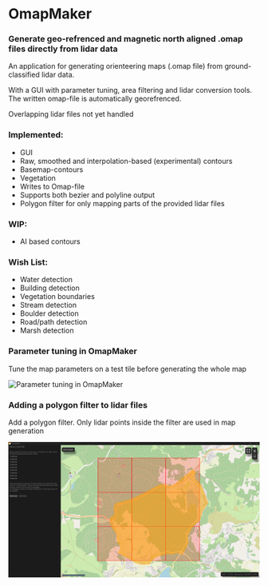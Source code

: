 # OmapMaker
### Generate geo-refrenced and magnetic north aligned .omap files directly from lidar data

An application for generating orienteering maps (.omap file) from ground-classified lidar data.

With a GUI with parameter tuning, area filtering and lidar conversion tools.
The written omap-file is automatically georefrenced.

Overlapping lidar files not yet handled

### Implemented:
- GUI
- Raw, smoothed and interpolation-based (experimental) contours
- Basemap-contours
- Vegetation
- Writes to Omap-file
- Supports both bezier and polyline output
- Polygon filter for only mapping parts of the provided lidar files

### WIP:
- AI based contours

### Wish List:
- Water detection
- Building detection
- Vegetation boundaries
- Stream detection
- Boulder detection
- Road/path detection
- Marsh detection

### Parameter tuning in OmapMaker
Tune the map parameters on a test tile before generating the whole map

![Parameter tuning in OmapMaker](./docs/paramter_tuning.png)

### Adding a polygon filter to lidar files
Add a polygon filter. Only lidar points inside the filter are used in map generation

![Polygon filter in OmapMaker](./docs/polygon_filter.png)